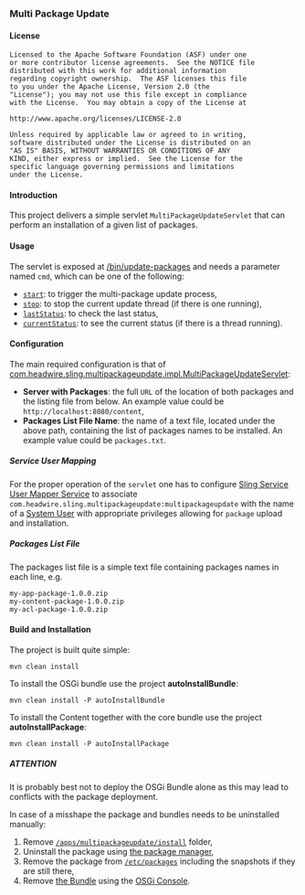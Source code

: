 ### Multi Package Update

#### License

    Licensed to the Apache Software Foundation (ASF) under one
    or more contributor license agreements.  See the NOTICE file
    distributed with this work for additional information
    regarding copyright ownership.  The ASF licenses this file
    to you under the Apache License, Version 2.0 (the
    "License"); you may not use this file except in compliance
    with the License.  You may obtain a copy of the License at

    http://www.apache.org/licenses/LICENSE-2.0

    Unless required by applicable law or agreed to in writing,
    software distributed under the License is distributed on an
    "AS IS" BASIS, WITHOUT WARRANTIES OR CONDITIONS OF ANY
    KIND, either express or implied.  See the License for the
    specific language governing permissions and limitations
    under the License.

#### Introduction

This project delivers a simple servlet `MultiPackageUpdateServlet` that can perform an installation of a given list
of packages.

#### Usage

The servlet is exposed at [/bin/update-packages](http://localhost:8080/bin/update-packages)
and needs a parameter named `cmd`, which can be one of the following:
- [`start`](http://localhost:8080/bin/update-packages?cmd=start): to trigger the multi-package update process,
- [`stop`](http://localhost:8080/bin/update-packages?cmd=stop): to stop the current update thread
(if there is one running),
- [`lastStatus`](http://localhost:8080/bin/update-packages?cmd=lastStatus): to check the last status,
- [`currentStatus`](http://localhost:8080/bin/update-packages?cmd=currentStatus):
to see the current status (if there is a thread running).

#### Configuration

The main required configuration is that of
[com.headwire.sling.multipackageupdate.impl.MultiPackageUpdateServlet](http://localhost:8080/system/console/configMgr/com.headwire.sling.multipackageupdate.impl.MultiPackageUpdateServlet):
- **Server with Packages**: the full `URL` of the location of both packages and the listing file from below.
An example value could be `http://localhost:8080/content`,
- **Packages List File Name**: the name of a text file, located under the above path, containing
the list of packages names to be installed. An example value could be `packages.txt`.

##### Service User Mapping

For the proper operation of the `servlet` one has to configure
[Sling Service User Mapper Service](http://localhost:8080/system/console/configMgr/org.apache.sling.serviceusermapping.impl.ServiceUserMapperImpl.amended)
to associate `com.headwire.sling.multipackageupdate:multipackageupdate` with the name of
a [System User](http://localhost:8080/bin/users.html/home/users/system/sling-multipackageupdate) with appropriate
privileges allowing for `package` upload and installation.

##### Packages List File

The packages list file is a simple text file containing packages names in each line, e.g.

    my-app-package-1.0.0.zip
    my-content-package-1.0.0.zip
    my-acl-package-1.0.0.zip

#### Build and Installation

The project is built quite simple:

    mvn clean install
    
To install the OSGi bundle use the project **autoInstallBundle**:

    mvn clean install -P autoInstallBundle

To install the Content together with the core bundle
use the project **autoInstallPackage**:

    mvn clean install -P autoInstallPackage

##### ATTENTION

It is probably best not to deploy the OSGi Bundle alone as this
may lead to conflicts with the package deployment.

In case of a misshape the package and bundles needs to be uninstalled
manually:

1. Remove [`/apps/multipackageupdate/install`](http://localhost:8080/bin/browser.html/apps/multipackageupdate/install) folder,
2. Uninstall the package using [the package manager](http://localhost:8080/bin/packages.html),
3. Remove the package from [`/etc/packages`](http://localhost:8080/bin/browser.html/etc/packages) including the snapshots
if they are still there,
4. Remove [the Bundle](http://localhost:8080/system/console/bundles/com.headwire.sling.multipackageupdate) using
the [OSGi Console](http://localhost:8080/system/console/bundles).

